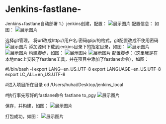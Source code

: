 # Jenkins-fastlane-
Jenkins+fastlane自动部署
1.）jenkins创建，配置：
 ![展示图片](https://github.com/diankuanghuolong/Jenkins-Fastlane/blob/main/autoImages/1.png)
 配置信息：
 如图：
  ![展示图片](https://github.com/diankuanghuolong/Jenkins-Fastlane/blob/main/autoImages/2.png)

 选择git管理，
    将url改成http://用户名:密码@ip/的格式，git配置改成不使用密码
![展示图片](https://github.com/diankuanghuolong/Jenkins-Fastlane/blob/main/autoImages/3.png)
添加源码下载到jenkins目录下的指定目录，如图：
![展示图片](https://github.com/diankuanghuolong/Jenkins-Fastlane/blob/main/autoImages/4.png)
![展示图片](https://github.com/diankuanghuolong/Jenkins-Fastlane/blob/main/autoImages/5.png)
构建脚步，如图：
![展示图片](https://github.com/diankuanghuolong/Jenkins-Fastlane/blob/main/autoImages/6.png)
![展示图片](https://github.com/diankuanghuolong/Jenkins-Fastlane/blob/main/autoImages/7.png)
  配置脚步：（这里我是在本地mac上安装了fastlane工具，并在项目中添加了fastlane命令），如图：

#!/bin/bash -l
export LANG=en_US.UTF-8
export LANGUAGE=en_US.UTF-8
export LC_ALL=en_US.UTF-8

#进入项目所在目录
cd /Users/huhai/Desktop/jenkins_local

#执行事先写好的fastlane命令
fastlane to_pgy
![展示图片](https://github.com/diankuanghuolong/Jenkins-Fastlane/blob/main/autoImages/8.png)

保存，并构建，如图：
![展示图片](https://github.com/diankuanghuolong/Jenkins-Fastlane/blob/main/autoImages/9.png)

打包成功，如图：
![展示图片](https://github.com/diankuanghuolong/Jenkins-Fastlane/blob/main/autoImages/10.png)



